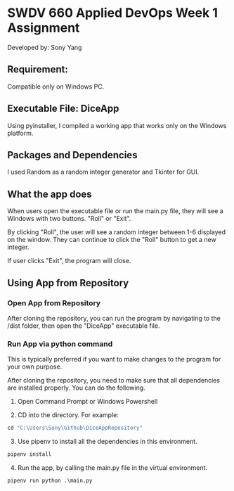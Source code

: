 # SWDV 660 Applied DevOps Week 1 Assignment
Developed by:  Sony Yang

## Requirement:
Compatible only on Windows PC.  

## Executable File: DiceApp
Using pyinstaller, I compiled a working app that works only on the Windows platform.  

## Packages and Dependencies
I used Random as a random integer generator and Tkinter for GUI.  

## What the app does
When users open the executable file or run the main.py file, they will see a Windows with two buttons.  "Roll" or "Exit".  

By clicking "Roll", the user will see a random integer between 1-6 displayed on the window.  They can continue to click the "Roll" button to get a new integer.  

If user clicks "Exit", the program will close.  


## Using App from Repository

### Open App from Repository
After cloning the repository, you can run the program by navigating to the /dist folder, then open the "DiceApp" executable file.  

### Run App via python command
This is typically preferred if you want to make changes to the program for your own purpose.  

After cloning the repository, you need to make sure that all dependencies are installed properly. You can do the following.  

1. Open Command Prompt or Windows Powershell

2. CD into the directory.  For example:
```python
cd "C:\Users\Sony\Github\DiceAppRepository"
```

3. Use pipenv to install all the dependencies in this environment.  
```python
pipenv install
```
4. Run the app, by calling the main.py file in the virtual environment.  
```python
pipenv run python .\main.py
```
